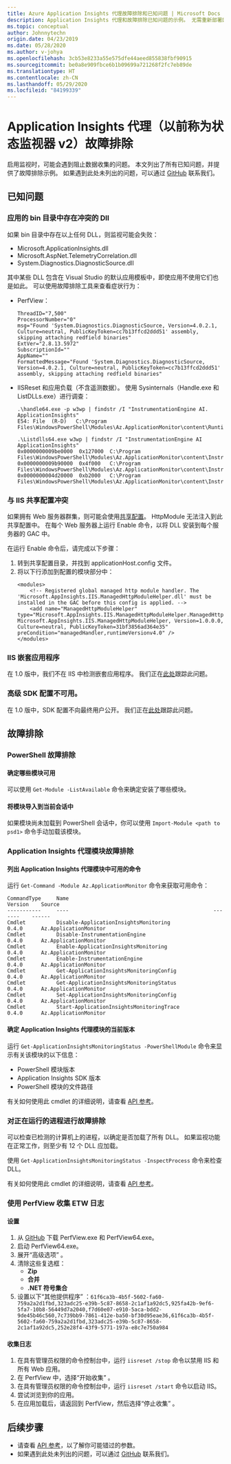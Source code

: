 ```yaml
---
title: Azure Application Insights 代理故障排除和已知问题 | Microsoft Docs
description: Application Insights 代理和故障排除已知问题的示例。 无需重新部署网站即可监视网站性能。 使用托管在本地、VM 或 Azure 上的 ASP.NET Web 应用。
ms.topic: conceptual
author: Johnnytechn
origin.date: 04/23/2019
ms.date: 05/28/2020
ms.author: v-johya
ms.openlocfilehash: 3cb53e8233a55e575dfe44aeed855838fbf90915
ms.sourcegitcommit: be0a8e909fbce6b1b09699a721268f2fc7eb89de
ms.translationtype: HT
ms.contentlocale: zh-CN
ms.lasthandoff: 05/29/2020
ms.locfileid: "84199339"
---
```

# <a name="troubleshooting-application-insights-agent-formerly-named-status-monitor-v2"></a>Application Insights 代理（以前称为状态监视器 v2）故障排除

启用监视时，可能会遇到阻止数据收集的问题。
本文列出了所有已知问题，并提供了故障排除示例。
如果遇到此处未列出的问题，可以通过 [GitHub](https://github.com/Microsoft/ApplicationInsights-Home/issues) 联系我们。

## <a name="known-issues"></a>已知问题

### <a name="conflicting-dlls-in-an-apps-bin-directory"></a>应用的 bin 目录中存在冲突的 Dll

如果 bin 目录中存在以上任何 DLL，则监视可能会失败：

- Microsoft.ApplicationInsights.dll
- Microsoft.AspNet.TelemetryCorrelation.dll
- System.Diagnostics.DiagnosticSource.dll

其中某些 DLL 包含在 Visual Studio 的默认应用模板中，即使应用不使用它们也是如此。
可以使用故障排除工具来查看症状行为：

- PerfView：
    ```
    ThreadID="7,500" 
    ProcessorNumber="0" 
    msg="Found 'System.Diagnostics.DiagnosticSource, Version=4.0.2.1, Culture=neutral, PublicKeyToken=cc7b13ffcd2ddd51' assembly, skipping attaching redfield binaries" 
    ExtVer="2.8.13.5972" 
    SubscriptionId="" 
    AppName="" 
    FormattedMessage="Found 'System.Diagnostics.DiagnosticSource, Version=4.0.2.1, Culture=neutral, PublicKeyToken=cc7b13ffcd2ddd51' assembly, skipping attaching redfield binaries" 
    ```

- IISReset 和应用负载（不含遥测数据）。 使用 Sysinternals（Handle.exe 和 ListDLLs.exe）进行调查：
    ```
    .\handle64.exe -p w3wp | findstr /I "InstrumentationEngine AI. ApplicationInsights"
    E54: File  (R-D)   C:\Program Files\WindowsPowerShell\Modules\Az.ApplicationMonitor\content\Runtime\Microsoft.ApplicationInsights.RedfieldIISModule.dll

    .\Listdlls64.exe w3wp | findstr /I "InstrumentationEngine AI ApplicationInsights"
    0x0000000009be0000  0x127000  C:\Program Files\WindowsPowerShell\Modules\Az.ApplicationMonitor\content\Instrumentation64\MicrosoftInstrumentationEngine_x64.dll
    0x0000000009b90000  0x4f000   C:\Program Files\WindowsPowerShell\Modules\Az.ApplicationMonitor\content\Instrumentation64\Microsoft.ApplicationInsights.ExtensionsHost_x64.dll
    0x0000000004d20000  0xb2000   C:\Program Files\WindowsPowerShell\Modules\Az.ApplicationMonitor\content\Instrumentation64\Microsoft.ApplicationInsights.Extensions.Base_x64.dll
    ```

### <a name="conflict-with-iis-shared-configuration"></a>与 IIS 共享配置冲突

如果拥有 Web 服务器群集，则可能会使用[共享配置](https://docs.microsoft.com/iis/web-hosting/configuring-servers-in-the-windows-web-platform/shared-configuration_211)。
HttpModule 无法注入到此共享配置中。
在每个 Web 服务器上运行 Enable 命令，以将 DLL 安装到每个服务器的 GAC 中。

在运行 Enable 命令后，请完成以下步骤：
1. 转到共享配置目录，并找到 applicationHost.config 文件。
2. 将以下行添加到配置的模块部分中：
    ```
    <modules>
        <!-- Registered global managed http module handler. The 'Microsoft.AppInsights.IIS.ManagedHttpModuleHelper.dll' must be installed in the GAC before this config is applied. -->
        <add name="ManagedHttpModuleHelper" type="Microsoft.AppInsights.IIS.ManagedHttpModuleHelper.ManagedHttpModuleHelper, Microsoft.AppInsights.IIS.ManagedHttpModuleHelper, Version=1.0.0.0, Culture=neutral, PublicKeyToken=31bf3856ad364e35" preCondition="managedHandler,runtimeVersionv4.0" />
    </modules>
    ```

### <a name="iis-nested-applications"></a>IIS 嵌套应用程序

在 1.0 版中，我们不在 IIS 中检测嵌套应用程序。
我们正在[此处](https://github.com/microsoft/ApplicationInsights-Home/issues/369)跟踪此问题。

### <a name="advanced-sdk-configuration-isnt-available"></a>高级 SDK 配置不可用。

在 1.0 版中，SDK 配置不向最终用户公开。
我们正在[此处](https://github.com/microsoft/ApplicationInsights-Home/issues/375)跟踪此问题。

    
    
## <a name="troubleshooting"></a>故障排除
    
### <a name="troubleshooting-powershell"></a>PowerShell 故障排除

#### <a name="determine-which-modules-are-available"></a>确定哪些模块可用
可以使用 `Get-Module -ListAvailable` 命令来确定安装了哪些模块。

#### <a name="import-a-module-into-the-current-session"></a>将模块导入到当前会话中
如果模块尚未加载到 PowerShell 会话中，你可以使用 `Import-Module <path to psd1>` 命令手动加载该模块。


### <a name="troubleshooting-the-application-insights-agent-module"></a>Application Insights 代理模块故障排除

#### <a name="list-the-commands-available-in-the-application-insights-agent-module"></a>列出 Application Insights 代理模块中可用的命令
运行 `Get-Command -Module Az.ApplicationMonitor` 命令来获取可用命令：

```
CommandType     Name                                               Version    Source
-----------     ----                                               -------    ------
Cmdlet          Disable-ApplicationInsightsMonitoring              0.4.0      Az.ApplicationMonitor
Cmdlet          Disable-InstrumentationEngine                      0.4.0      Az.ApplicationMonitor
Cmdlet          Enable-ApplicationInsightsMonitoring               0.4.0      Az.ApplicationMonitor
Cmdlet          Enable-InstrumentationEngine                       0.4.0      Az.ApplicationMonitor
Cmdlet          Get-ApplicationInsightsMonitoringConfig            0.4.0      Az.ApplicationMonitor
Cmdlet          Get-ApplicationInsightsMonitoringStatus            0.4.0      Az.ApplicationMonitor
Cmdlet          Set-ApplicationInsightsMonitoringConfig            0.4.0      Az.ApplicationMonitor
Cmdlet          Start-ApplicationInsightsMonitoringTrace           0.4.0      Az.ApplicationMonitor
```

#### <a name="determine-the-current-version-of-the-application-insights-agent-module"></a>确定 Application Insights 代理模块的当前版本
运行 `Get-ApplicationInsightsMonitoringStatus -PowerShellModule` 命令来显示有关该模块的以下信息：
   - PowerShell 模块版本
   - Application Insights SDK 版本
   - PowerShell 模块的文件路径
    
有关如何使用此 cmdlet 的详细说明，请查看 [API 参考](status-monitor-v2-api-reference.md)。


### <a name="troubleshooting-running-processes"></a>对正在运行的进程进行故障排除

可以检查已检测的计算机上的进程，以确定是否加载了所有 DLL。
如果监视功能在正常工作，则至少有 12 个 DLL 应加载。

使用 `Get-ApplicationInsightsMonitoringStatus -InspectProcess` 命令来检查 DLL。

有关如何使用此 cmdlet 的详细说明，请查看 [API 参考](status-monitor-v2-api-reference.md)。


### <a name="collect-etw-logs-by-using-perfview"></a>使用 PerfView 收集 ETW 日志

#### <a name="setup"></a>设置

1. 从 [GitHub](https://github.com/Microsoft/perfview/releases) 下载 PerfView.exe 和 PerfView64.exe。
2. 启动 PerfView64.exe。
3. 展开“高级选项”  。
4. 清除这些复选框：
    - **Zip**
    - **合并**
    - **.NET 符号集合**
5. 设置以下“其他提供程序”  ：`61f6ca3b-4b5f-5602-fa60-759a2a2d1fbd,323adc25-e39b-5c87-8658-2c1af1a92dc5,925fa42b-9ef6-5fa7-10b8-56449d7a2040,f7d60e07-e910-5aca-bdd2-9de45b46c560,7c739bb9-7861-412e-ba50-bf30d95eae36,61f6ca3b-4b5f-5602-fa60-759a2a2d1fbd,323adc25-e39b-5c87-8658-2c1af1a92dc5,252e28f4-43f9-5771-197a-e8c7e750a984`


#### <a name="collecting-logs"></a>收集日志

1. 在具有管理员权限的命令控制台中，运行 `iisreset /stop` 命令以禁用 IIS 和所有 Web 应用。
2. 在 PerfView 中，选择“开始收集”  。
3. 在具有管理员权限的命令控制台中，运行 `iisreset /start` 命令以启动 IIS。
4. 尝试浏览到你的应用。
5. 在应用加载后，请返回到 PerfView，然后选择“停止收集”  。



## <a name="next-steps"></a>后续步骤

- 请查看 [API 参考](status-monitor-v2-overview.md#powershell-api-reference)，以了解你可能错过的参数。
- 如果遇到此处未列出的问题，可以通过 [GitHub](https://github.com/Microsoft/ApplicationInsights-Home/issues) 联系我们。

